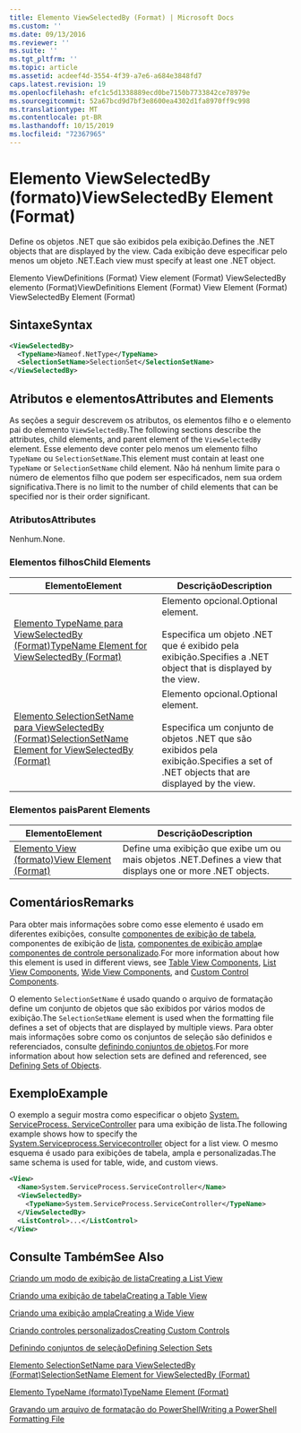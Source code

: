 ```yaml
---
title: Elemento ViewSelectedBy (Format) | Microsoft Docs
ms.custom: ''
ms.date: 09/13/2016
ms.reviewer: ''
ms.suite: ''
ms.tgt_pltfrm: ''
ms.topic: article
ms.assetid: acdeef4d-3554-4f39-a7e6-a684e3848fd7
caps.latest.revision: 19
ms.openlocfilehash: efc1c5d1338889ecd0be7150b7733842ce78979e
ms.sourcegitcommit: 52a67bcd9d7bf3e8600ea4302d1fa8970ff9c998
ms.translationtype: MT
ms.contentlocale: pt-BR
ms.lasthandoff: 10/15/2019
ms.locfileid: "72367965"
---
```

# <a name="viewselectedby-element-format"></a><span data-ttu-id="7986e-102">Elemento ViewSelectedBy (formato)</span><span class="sxs-lookup"><span data-stu-id="7986e-102">ViewSelectedBy Element (Format)</span></span>

<span data-ttu-id="7986e-103">Define os objetos .NET que são exibidos pela exibição.</span><span class="sxs-lookup"><span data-stu-id="7986e-103">Defines the .NET objects that are displayed by the view.</span></span> <span data-ttu-id="7986e-104">Cada exibição deve especificar pelo menos um objeto .NET.</span><span class="sxs-lookup"><span data-stu-id="7986e-104">Each view must specify at least one .NET object.</span></span>

<span data-ttu-id="7986e-105">Elemento ViewDefinitions (Format) View element (Format) ViewSelectedBy elemento (Format)</span><span class="sxs-lookup"><span data-stu-id="7986e-105">ViewDefinitions Element (Format) View Element (Format) ViewSelectedBy Element (Format)</span></span>

## <a name="syntax"></a><span data-ttu-id="7986e-106">Sintaxe</span><span class="sxs-lookup"><span data-stu-id="7986e-106">Syntax</span></span>

```xml
<ViewSelectedBy>
  <TypeName>Nameof.NetType</TypeName>
  <SelectionSetName>SelectionSet</SelectionSetName>
</ViewSelectedBy>
```

## <a name="attributes-and-elements"></a><span data-ttu-id="7986e-107">Atributos e elementos</span><span class="sxs-lookup"><span data-stu-id="7986e-107">Attributes and Elements</span></span>

<span data-ttu-id="7986e-108">As seções a seguir descrevem os atributos, os elementos filho e o elemento pai do elemento `ViewSelectedBy`.</span><span class="sxs-lookup"><span data-stu-id="7986e-108">The following sections describe the attributes, child elements, and parent element of the `ViewSelectedBy` element.</span></span> <span data-ttu-id="7986e-109">Esse elemento deve conter pelo menos um elemento filho `TypeName` ou `SelectionSetName`.</span><span class="sxs-lookup"><span data-stu-id="7986e-109">This element must contain at least one `TypeName` or `SelectionSetName` child element.</span></span> <span data-ttu-id="7986e-110">Não há nenhum limite para o número de elementos filho que podem ser especificados, nem sua ordem significativa.</span><span class="sxs-lookup"><span data-stu-id="7986e-110">There is no limit to the number of child elements that can be specified nor is their order significant.</span></span>

### <a name="attributes"></a><span data-ttu-id="7986e-111">Atributos</span><span class="sxs-lookup"><span data-stu-id="7986e-111">Attributes</span></span>

<span data-ttu-id="7986e-112">Nenhum.</span><span class="sxs-lookup"><span data-stu-id="7986e-112">None.</span></span>

### <a name="child-elements"></a><span data-ttu-id="7986e-113">Elementos filhos</span><span class="sxs-lookup"><span data-stu-id="7986e-113">Child Elements</span></span>

|<span data-ttu-id="7986e-114">Elemento</span><span class="sxs-lookup"><span data-stu-id="7986e-114">Element</span></span>|<span data-ttu-id="7986e-115">Descrição</span><span class="sxs-lookup"><span data-stu-id="7986e-115">Description</span></span>|
|-------------|-----------------|
|[<span data-ttu-id="7986e-116">Elemento TypeName para ViewSelectedBy (Format)</span><span class="sxs-lookup"><span data-stu-id="7986e-116">TypeName Element for ViewSelectedBy (Format)</span></span>](./typename-element-for-viewselectedby-format.md)|<span data-ttu-id="7986e-117">Elemento opcional.</span><span class="sxs-lookup"><span data-stu-id="7986e-117">Optional element.</span></span><br /><br /> <span data-ttu-id="7986e-118">Especifica um objeto .NET que é exibido pela exibição.</span><span class="sxs-lookup"><span data-stu-id="7986e-118">Specifies a .NET object that is displayed by the view.</span></span>|
|[<span data-ttu-id="7986e-119">Elemento SelectionSetName para ViewSelectedBy (Format)</span><span class="sxs-lookup"><span data-stu-id="7986e-119">SelectionSetName Element for ViewSelectedBy (Format)</span></span>](./selectionsetname-element-for-viewselectedby-format.md)|<span data-ttu-id="7986e-120">Elemento opcional.</span><span class="sxs-lookup"><span data-stu-id="7986e-120">Optional element.</span></span><br /><br /> <span data-ttu-id="7986e-121">Especifica um conjunto de objetos .NET que são exibidos pela exibição.</span><span class="sxs-lookup"><span data-stu-id="7986e-121">Specifies a set of .NET objects that are displayed by the view.</span></span>|

### <a name="parent-elements"></a><span data-ttu-id="7986e-122">Elementos pais</span><span class="sxs-lookup"><span data-stu-id="7986e-122">Parent Elements</span></span>

|<span data-ttu-id="7986e-123">Elemento</span><span class="sxs-lookup"><span data-stu-id="7986e-123">Element</span></span>|<span data-ttu-id="7986e-124">Descrição</span><span class="sxs-lookup"><span data-stu-id="7986e-124">Description</span></span>|
|-------------|-----------------|
|[<span data-ttu-id="7986e-125">Elemento View (formato)</span><span class="sxs-lookup"><span data-stu-id="7986e-125">View Element (Format)</span></span>](./view-element-format.md)|<span data-ttu-id="7986e-126">Define uma exibição que exibe um ou mais objetos .NET.</span><span class="sxs-lookup"><span data-stu-id="7986e-126">Defines a view that displays one or more .NET objects.</span></span>|

## <a name="remarks"></a><span data-ttu-id="7986e-127">Comentários</span><span class="sxs-lookup"><span data-stu-id="7986e-127">Remarks</span></span>

<span data-ttu-id="7986e-128">Para obter mais informações sobre como esse elemento é usado em diferentes exibições, consulte [componentes de exibição de tabela](./creating-a-table-view.md), componentes de exibição de [lista](./creating-a-list-view.md), [componentes de exibição ampla](./creating-a-wide-view.md)e [componentes de controle personalizado](./creating-custom-controls.md).</span><span class="sxs-lookup"><span data-stu-id="7986e-128">For more information about how this element is used in different views, see [Table View Components](./creating-a-table-view.md), [List View Components](./creating-a-list-view.md), [Wide View Components](./creating-a-wide-view.md), and [Custom Control Components](./creating-custom-controls.md).</span></span>

<span data-ttu-id="7986e-129">O elemento `SelectionSetName` é usado quando o arquivo de formatação define um conjunto de objetos que são exibidos por vários modos de exibição.</span><span class="sxs-lookup"><span data-stu-id="7986e-129">The `SelectionSetName` element is used when the formatting file defines a set of objects that are displayed by multiple views.</span></span> <span data-ttu-id="7986e-130">Para obter mais informações sobre como os conjuntos de seleção são definidos e referenciados, consulte [definindo conjuntos de objetos](./defining-selection-sets.md).</span><span class="sxs-lookup"><span data-stu-id="7986e-130">For more information about how selection sets are defined and referenced, see [Defining Sets of Objects](./defining-selection-sets.md).</span></span>

## <a name="example"></a><span data-ttu-id="7986e-131">Exemplo</span><span class="sxs-lookup"><span data-stu-id="7986e-131">Example</span></span>

<span data-ttu-id="7986e-132">O exemplo a seguir mostra como especificar o objeto [System. ServiceProcess. ServiceController](/dotnet/api/System.ServiceProcess.ServiceController) para uma exibição de lista.</span><span class="sxs-lookup"><span data-stu-id="7986e-132">The following example shows how to specify the [System.Serviceprocess.Servicecontroller](/dotnet/api/System.ServiceProcess.ServiceController) object for a list view.</span></span> <span data-ttu-id="7986e-133">O mesmo esquema é usado para exibições de tabela, ampla e personalizadas.</span><span class="sxs-lookup"><span data-stu-id="7986e-133">The same schema is used for table, wide, and custom views.</span></span>

```xml
<View>
  <Name>System.ServiceProcess.ServiceController</Name>
  <ViewSelectedBy>
    <TypeName>System.ServiceProcess.ServiceController</TypeName>
  </ViewSelectedBy>
  <ListControl>...</ListControl>
</View>
```

## <a name="see-also"></a><span data-ttu-id="7986e-134">Consulte Também</span><span class="sxs-lookup"><span data-stu-id="7986e-134">See Also</span></span>

[<span data-ttu-id="7986e-135">Criando um modo de exibição de lista</span><span class="sxs-lookup"><span data-stu-id="7986e-135">Creating a List View</span></span>](./creating-a-list-view.md)

[<span data-ttu-id="7986e-136">Criando uma exibição de tabela</span><span class="sxs-lookup"><span data-stu-id="7986e-136">Creating a Table View</span></span>](./creating-a-table-view.md)

[<span data-ttu-id="7986e-137">Criando uma exibição ampla</span><span class="sxs-lookup"><span data-stu-id="7986e-137">Creating a Wide View</span></span>](./creating-a-wide-view.md)

[<span data-ttu-id="7986e-138">Criando controles personalizados</span><span class="sxs-lookup"><span data-stu-id="7986e-138">Creating Custom Controls</span></span>](./creating-custom-controls.md)

[<span data-ttu-id="7986e-139">Definindo conjuntos de seleção</span><span class="sxs-lookup"><span data-stu-id="7986e-139">Defining Selection Sets</span></span>](./defining-selection-sets.md)

[<span data-ttu-id="7986e-140">Elemento SelectionSetName para ViewSelectedBy (Format)</span><span class="sxs-lookup"><span data-stu-id="7986e-140">SelectionSetName Element for ViewSelectedBy (Format)</span></span>](./selectionsetname-element-for-viewselectedby-format.md)

[<span data-ttu-id="7986e-141">Elemento TypeName (formato)</span><span class="sxs-lookup"><span data-stu-id="7986e-141">TypeName Element (Format)</span></span>](./typename-element-for-viewselectedby-format.md)

[<span data-ttu-id="7986e-142">Gravando um arquivo de formatação do PowerShell</span><span class="sxs-lookup"><span data-stu-id="7986e-142">Writing a PowerShell Formatting File</span></span>](./writing-a-powershell-formatting-file.md)
